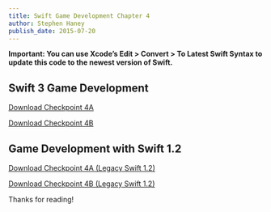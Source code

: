 ```yaml
---
title: Swift Game Development Chapter 4
author: Stephen Haney
publish_date: 2015-07-20
---
```


**Important: You can use Xcode’s Edit > Convert > To Latest Swift Syntax to update this code to the newest version of Swift.**

## Swift 3 Game Development

<a href="swift-3/Checkpoint-4A.zip">Download Checkpoint 4A</a>

<a href="swift-3/Checkpoint-4B.zip">Download Checkpoint 4B</a>

## Game Development with Swift 1.2

<a href="swift-1/Checkpoint-4A.zip">Download Checkpoint 4A (Legacy Swift 1.2)</a>

<a href="swift-1/Checkpoint-4B.zip">Download Checkpoint 4B (Legacy Swift 1.2)</a>

Thanks for reading!

